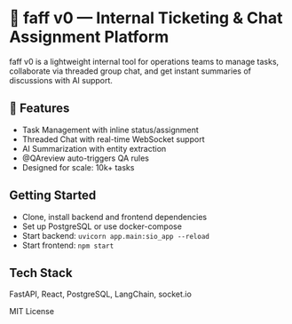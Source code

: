 
# 🧠 faff v0 — Internal Ticketing & Chat Assignment Platform

faff v0 is a lightweight internal tool for operations teams to manage tasks, collaborate via threaded group chat, and get instant summaries of discussions with AI support.

## 🚀 Features
- Task Management with inline status/assignment
- Threaded Chat with real-time WebSocket support
- AI Summarization with entity extraction
- @QAreview auto-triggers QA rules
- Designed for scale: 10k+ tasks

## Getting Started
- Clone, install backend and frontend dependencies
- Set up PostgreSQL or use docker-compose
- Start backend: `uvicorn app.main:sio_app --reload`
- Start frontend: `npm start`

## Tech Stack
FastAPI, React, PostgreSQL, LangChain, socket.io

MIT License
